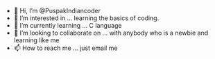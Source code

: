 - 👋 Hi, I’m @PuspakIndiancoder
- 👀 I’m interested in ... learning the basics of coding.
- 🌱 I’m currently learning ... C language
- 💞️ I’m looking to collaborate on ... with anybody who is a newbie and learning like me
- 📫 How to reach me ... just email me 

<!---
PuspakIndiancoder/PuspakIndiancoder is a ✨ special ✨ repository because its `README.md` (this file) appears on your GitHub profile.
You can click the Preview link to take a look at your changes.
--->
